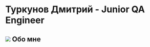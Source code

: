 Туркунов Дмитрий - Junior QA Engineer
====
[<img src="https://img.shields.io/badge/Telegram-2CA5E0?style=for-the-badge&logo=telegram&logoColor=white"/>](https://t.me/Shaun4tv)
Обо мне
----
